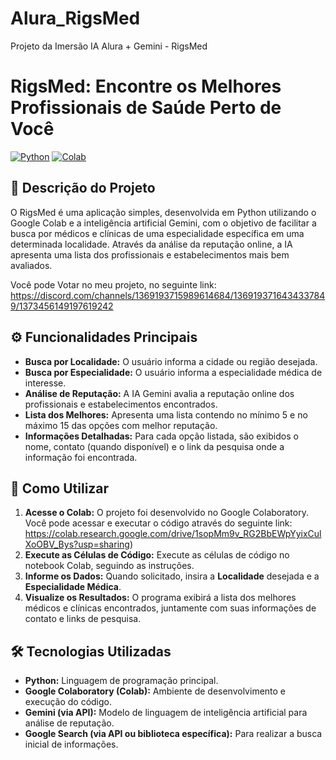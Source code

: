 # Alura_RigsMed
Projeto da Imersão IA Alura + Gemini - RigsMed
# RigsMed: Encontre os Melhores Profissionais de Saúde Perto de Você

[![Python](https://img.shields.io/badge/Python-3776AB?style=for-the-badge&logo=python&logoColor=white)](https://www.python.org/)
[![Colab](https://colab.research.google.com/img/colab_favicon.ico)](https://colab.research.google.com/)

## 🌟 Descrição do Projeto

O RigsMed é uma aplicação simples, desenvolvida em Python utilizando o Google Colab e a inteligência artificial Gemini, com o objetivo de facilitar a busca por médicos e clínicas de uma especialidade específica em uma determinada localidade. Através da análise da reputação online, a IA apresenta uma lista dos profissionais e estabelecimentos mais bem avaliados.

Você pode Votar no meu projeto, no seguinte link: https://discord.com/channels/1369193715989614684/1369193716434337849/1373456149197619242

## ⚙️ Funcionalidades Principais

* **Busca por Localidade:** O usuário informa a cidade ou região desejada.
* **Busca por Especialidade:** O usuário informa a especialidade médica de interesse.
* **Análise de Reputação:** A IA Gemini avalia a reputação online dos profissionais e estabelecimentos encontrados.
* **Lista dos Melhores:** Apresenta uma lista contendo no mínimo 5 e no máximo 15 das opções com melhor reputação.
* **Informações Detalhadas:** Para cada opção listada, são exibidos o nome, contato (quando disponível) e o link da pesquisa onde a informação foi encontrada.

## 🚀 Como Utilizar

1.  **Acesse o Colab:** O projeto foi desenvolvido no Google Colaboratory. Você pode acessar e executar o código através do seguinte link:
    https://colab.research.google.com/drive/1sopMm9v_RG2BbEWpYyixCulXoOBV_Bys?usp=sharing)
2.  **Execute as Células de Código:** Execute as células de código no notebook Colab, seguindo as instruções.
3.  **Informe os Dados:** Quando solicitado, insira a **Localidade** desejada e a **Especialidade Médica**.
4.  **Visualize os Resultados:** O programa exibirá a lista dos melhores médicos e clínicas encontrados, juntamente com suas informações de contato e links de pesquisa.

## 🛠️ Tecnologias Utilizadas

* **Python:** Linguagem de programação principal.
* **Google Colaboratory (Colab):** Ambiente de desenvolvimento e execução do código.
* **Gemini (via API):** Modelo de linguagem de inteligência artificial para análise de reputação.
* **Google Search (via API ou biblioteca específica):** Para realizar a busca inicial de informações.
